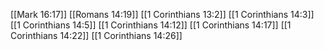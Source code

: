 [[Mark 16:17]]
[[Romans 14:19]]
[[1 Corinthians 13:2]]
[[1 Corinthians 14:3]]
[[1 Corinthians 14:5]]
[[1 Corinthians 14:12]]
[[1 Corinthians 14:17]]
[[1 Corinthians 14:22]]
[[1 Corinthians 14:26]]
